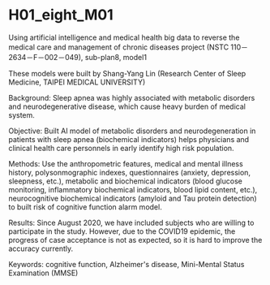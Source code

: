 # H01_eight_M01
Using artificial intelligence and medical health big data to reverse the medical care and management of chronic diseases project (NSTC 110－2634－F－002－049), sub-plan8, model1

These models were built by Shang-Yang Lin (Research Center of Sleep Medicine, TAIPEI MEDICAL UNIVERSITY)

Background: Sleep apnea was highly associated with metabolic disorders and neurodegenerative disease, which cause heavy burden of medical system.  

Objective: Built AI model of metabolic disorders and neurodegeneration in patients with sleep apnea (biochemical indicators) helps physicians and clinical health care personnels in early identify high risk population.

Methods: Use the anthropometric features, medical and mental illness history, polysonmographic indexes, questionnaires (anxiety, depression, sleepness, etc.), metabolic and biochemical indicators (blood glucose monitoring, inflammatory biochemical indicators, blood lipid content, etc.), neurocognitive biochemical indicators (amyloid and Tau protein detection) to built risk of cognitive function alarm model.

Results: Since August 2020, we have included subjects who are willing to participate in the study. However, due to the COVID19 epidemic, the progress of case acceptance is not as expected, so it is hard to improve the accuracy currently.

Keywords: cognitive function, Alzheimer's disease, Mini-Mental Status Examination (MMSE)

